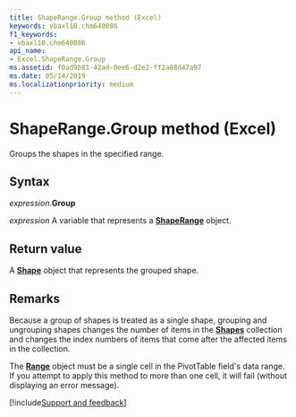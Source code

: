 ```yaml
---
title: ShapeRange.Group method (Excel)
keywords: vbaxl10.chm640086
f1_keywords:
- vbaxl10.chm640086
api_name:
- Excel.ShapeRange.Group
ms.assetid: f0ad9b81-42ad-0ee6-d2e2-ff2a88d47a97
ms.date: 05/14/2019
ms.localizationpriority: medium
---
```



# ShapeRange.Group method (Excel)

Groups the shapes in the specified range.


## Syntax

_expression_.**Group**

_expression_ A variable that represents a **[ShapeRange](Excel.shaperange.md)** object.


## Return value

A **[Shape](Excel.Shape.md)** object that represents the grouped shape.


## Remarks

Because a group of shapes is treated as a single shape, grouping and ungrouping shapes changes the number of items in the **[Shapes](Excel.Shapes.md)** collection and changes the index numbers of items that come after the affected items in the collection.

The **[Range](Excel.Range(object).md)** object must be a single cell in the PivotTable field's data range. If you attempt to apply this method to more than one cell, it will fail (without displaying an error message).




[!include[Support and feedback](~/includes/feedback-boilerplate.md)]